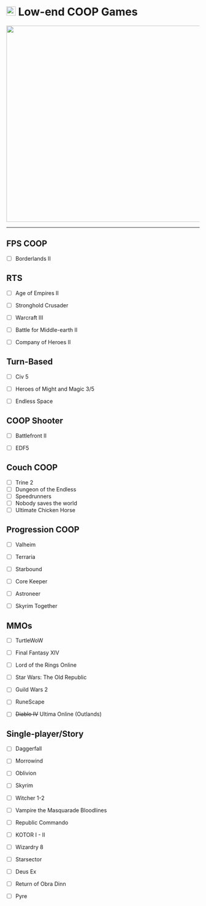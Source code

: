 # <img src="https://github.githubassets.com/favicons/favicon-dark.png" width="24"> Low-end COOP Games

<p align="center">
<img src="https://github.com/Ghorgum/ever-smoked-skooma/assets/105881625/46bf9122-a8e4-4888-9174-31f9df25b696" width="512">
</p>

<hr>

## FPS COOP

- [ ] Borderlands II


## RTS

- [ ] Age of Empires II
- [ ] Stronghold Crusader
- [ ] Warcraft III
- [ ] Battle for Middle-earth II
- [ ] Company of Heroes II


## Turn-Based

- [ ] Civ 5
- [ ] Heroes of Might and Magic 3/5
- [ ] Endless Space


## COOP Shooter

- [ ] Battlefront II
- [ ] EDF5


## Couch COOP

- [ ] Trine 2
- [ ] Dungeon of the Endless
- [ ] Speedrunners
- [ ] Nobody saves the world
- [ ] Ultimate Chicken Horse

## Progression COOP

- [ ] Valheim
- [ ] Terraria
- [ ] Starbound
- [ ] Core Keeper
- [ ] Astroneer
- [ ] Skyrim Together


## MMOs

- [ ] TurtleWoW
- [ ] Final Fantasy XIV
- [ ] Lord of the Rings Online
- [ ] Star Wars: The Old Republic
- [ ] Guild Wars 2
- [ ] RuneScape
- [ ] ~~Diablo IV~~ Ultima Online (Outlands)


## Single-player/Story

- [ ] Daggerfall
- [ ] Morrowind
- [ ] Oblivion
- [ ] Skyrim

- [ ] Witcher 1-2
- [ ] Vampire the Masquarade Bloodlines
- [ ] Republic Commando
- [ ] KOTOR I - II
- [ ] Wizardry 8
- [ ] Starsector
- [ ] Deus Ex

- [ ] Return of Obra Dinn
- [ ] Pyre







